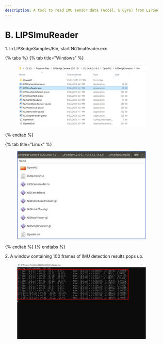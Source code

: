 ```yaml
---
description: A tool to read IMU sensor data (Accel. & Gyro) from LIPSedge camera.
---
```


# B. LIPSImuReader

1\. In LIPSedgeSamples/Bin, start Ni2ImuReader.exe.

{% tabs %}
{% tab title="Windows" %}
<figure><img src="../../.gitbook/assets/global_camera/sample_codes/image (34).png" alt=""><figcaption></figcaption></figure>
{% endtab %}

{% tab title="Linux" %}
<figure><img src="../../.gitbook/assets/image (10) (1) (2).png" alt=""><figcaption></figcaption></figure>
{% endtab %}
{% endtabs %}

2\. A window containing 100 frames of IMU detection results pops up.

<figure><img src="../../.gitbook/assets/global_camera/sample_codes/image (35).png" alt=""><figcaption></figcaption></figure>
